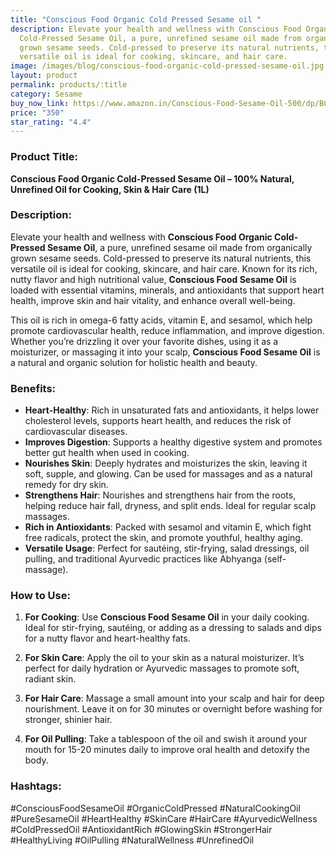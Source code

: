 ```yaml
---
title: "Conscious Food Organic Cold Pressed Sesame oil "
description: Elevate your health and wellness with Conscious Food Organic
  Cold-Pressed Sesame Oil, a pure, unrefined sesame oil made from organically
  grown sesame seeds. Cold-pressed to preserve its natural nutrients, this
  versatile oil is ideal for cooking, skincare, and hair care.
image: /images/blog/conscious-food-organic-cold-pressed-sesame-oil.jpg
layout: product
permalink: products/:title
category: Sesame
buy_now_link: https://www.amazon.in/Conscious-Food-Sesame-Oil-500/dp/B085L5S5PY/ref=sr_1_25?crid=1GVBV0I1R8IFF&tag=ayushmonk-21
price: "350"
star_rating: "4.4"
---
```

### Product Title:
**Conscious Food Organic Cold-Pressed Sesame Oil – 100% Natural, Unrefined Oil for Cooking, Skin & Hair Care (1L)**

### Description:
Elevate your health and wellness with **Conscious Food Organic Cold-Pressed Sesame Oil**, a pure, unrefined sesame oil made from organically grown sesame seeds. Cold-pressed to preserve its natural nutrients, this versatile oil is ideal for cooking, skincare, and hair care. Known for its rich, nutty flavor and high nutritional value, **Conscious Food Sesame Oil** is loaded with essential vitamins, minerals, and antioxidants that support heart health, improve skin and hair vitality, and enhance overall well-being.

This oil is rich in omega-6 fatty acids, vitamin E, and sesamol, which help promote cardiovascular health, reduce inflammation, and improve digestion. Whether you’re drizzling it over your favorite dishes, using it as a moisturizer, or massaging it into your scalp, **Conscious Food Sesame Oil** is a natural and organic solution for holistic health and beauty.

### Benefits:
- **Heart-Healthy**: Rich in unsaturated fats and antioxidants, it helps lower cholesterol levels, supports heart health, and reduces the risk of cardiovascular diseases.
- **Improves Digestion**: Supports a healthy digestive system and promotes better gut health when used in cooking.
- **Nourishes Skin**: Deeply hydrates and moisturizes the skin, leaving it soft, supple, and glowing. Can be used for massages and as a natural remedy for dry skin.
- **Strengthens Hair**: Nourishes and strengthens hair from the roots, helping reduce hair fall, dryness, and split ends. Ideal for regular scalp massages.
- **Rich in Antioxidants**: Packed with sesamol and vitamin E, which fight free radicals, protect the skin, and promote youthful, healthy aging.
- **Versatile Usage**: Perfect for sautéing, stir-frying, salad dressings, oil pulling, and traditional Ayurvedic practices like Abhyanga (self-massage).

### How to Use:
1. **For Cooking**: Use **Conscious Food Sesame Oil** in your daily cooking. Ideal for stir-frying, sautéing, or adding as a dressing to salads and dips for a nutty flavor and heart-healthy fats.
   
2. **For Skin Care**: Apply the oil to your skin as a natural moisturizer. It’s perfect for daily hydration or Ayurvedic massages to promote soft, radiant skin.

3. **For Hair Care**: Massage a small amount into your scalp and hair for deep nourishment. Leave it on for 30 minutes or overnight before washing for stronger, shinier hair.

4. **For Oil Pulling**: Take a tablespoon of the oil and swish it around your mouth for 15-20 minutes daily to improve oral health and detoxify the body.

### Hashtags:
#ConsciousFoodSesameOil #OrganicColdPressed #NaturalCookingOil #PureSesameOil #HeartHealthy #SkinCare #HairCare #AyurvedicWellness #ColdPressedOil #AntioxidantRich #GlowingSkin #StrongerHair #HealthyLiving #OilPulling #NaturalWellness #UnrefinedOil
